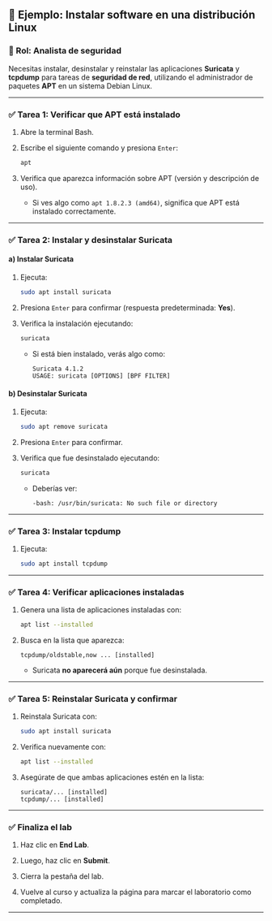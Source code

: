 
## 🧪 Ejemplo: Instalar software en una distribución Linux

### 🔐 Rol: Analista de seguridad

Necesitas instalar, desinstalar y reinstalar las aplicaciones **Suricata** y **tcpdump** para tareas de **seguridad de red**, utilizando el administrador de paquetes **APT** en un sistema Debian Linux.

---

### ✅ Tarea 1: Verificar que APT está instalado

1. Abre la terminal Bash.
    
2. Escribe el siguiente comando y presiona `Enter`:
    
    ```bash
    apt
    ```
    
3. Verifica que aparezca información sobre APT (versión y descripción de uso).
    
    - Si ves algo como `apt 1.8.2.3 (amd64)`, significa que APT está instalado correctamente.
        

---

### ✅ Tarea 2: Instalar y desinstalar Suricata

#### a) Instalar Suricata

1. Ejecuta:
    
    ```bash
    sudo apt install suricata
    ```
    
2. Presiona `Enter` para confirmar (respuesta predeterminada: **Yes**).
    
3. Verifica la instalación ejecutando:
    
    ```bash
    suricata
    ```
    
    - Si está bien instalado, verás algo como:
        
        ```
        Suricata 4.1.2
        USAGE: suricata [OPTIONS] [BPF FILTER]
        ```
        

#### b) Desinstalar Suricata

1. Ejecuta:
    
    ```bash
    sudo apt remove suricata
    ```
    
2. Presiona `Enter` para confirmar.
    
3. Verifica que fue desinstalado ejecutando:
    
    ```bash
    suricata
    ```
    
    - Deberías ver:
        
        ```
        -bash: /usr/bin/suricata: No such file or directory
        ```
        

---

### ✅ Tarea 3: Instalar tcpdump

1. Ejecuta:
    
    ```bash
    sudo apt install tcpdump
    ```
    

---

### ✅ Tarea 4: Verificar aplicaciones instaladas

1. Genera una lista de aplicaciones instaladas con:
    
    ```bash
    apt list --installed
    ```
    
2. Busca en la lista que aparezca:
    
    ```
    tcpdump/oldstable,now ... [installed]
    ```
    
    - Suricata **no aparecerá aún** porque fue desinstalada.
        

---

### ✅ Tarea 5: Reinstalar Suricata y confirmar

1. Reinstala Suricata con:
    
    ```bash
    sudo apt install suricata
    ```
    
2. Verifica nuevamente con:
    
    ```bash
    apt list --installed
    ```
    
3. Asegúrate de que ambas aplicaciones estén en la lista:
    
    ```
    suricata/... [installed]
    tcpdump/... [installed]
    ```
    

---

### ✅ Finaliza el lab

1. Haz clic en **End Lab**.
    
2. Luego, haz clic en **Submit**.
    
3. Cierra la pestaña del lab.
    
4. Vuelve al curso y actualiza la página para marcar el laboratorio como completado.
    

---

